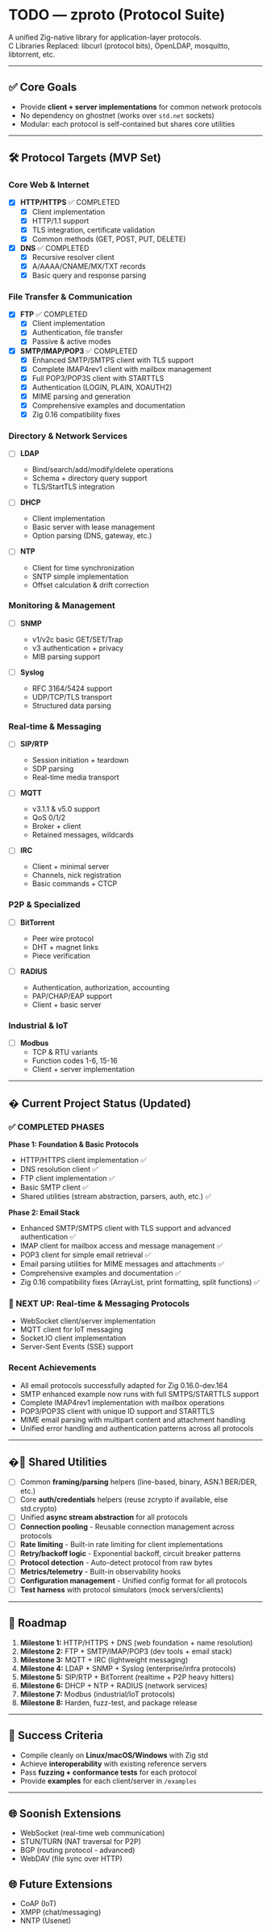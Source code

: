 # TODO — zproto (Protocol Suite)

A unified Zig-native library for application-layer protocols.  
C Libraries Replaced: libcurl (protocol bits), OpenLDAP, mosquitto, libtorrent, etc.

---

## ✅ Core Goals
- Provide **client + server implementations** for common network protocols
- No dependency on ghostnet (works over `std.net` sockets)
- Modular: each protocol is self-contained but shares core utilities

---

## 🛠️ Protocol Targets (MVP Set)

### Core Web & Internet
- [x] **HTTP/HTTPS** ✅ COMPLETED
  - [x] Client implementation
  - [x] HTTP/1.1 support
  - [x] TLS integration, certificate validation
  - [x] Common methods (GET, POST, PUT, DELETE)

- [x] **DNS** ✅ COMPLETED
  - [x] Recursive resolver client
  - [x] A/AAAA/CNAME/MX/TXT records
  - [x] Basic query and response parsing

### File Transfer & Communication
- [x] **FTP** ✅ COMPLETED
  - [x] Client implementation
  - [x] Authentication, file transfer
  - [x] Passive & active modes

- [x] **SMTP/IMAP/POP3** ✅ COMPLETED
  - [x] Enhanced SMTP/SMTPS client with TLS support
  - [x] Complete IMAP4rev1 client with mailbox management
  - [x] Full POP3/POP3S client with STARTTLS
  - [x] Authentication (LOGIN, PLAIN, XOAUTH2)
  - [x] MIME parsing and generation
  - [x] Comprehensive examples and documentation
  - [x] Zig 0.16 compatibility fixes

### Directory & Network Services
- [ ] **LDAP**
  - Bind/search/add/modify/delete operations
  - Schema + directory query support
  - TLS/StartTLS integration

- [ ] **DHCP**
  - Client implementation
  - Basic server with lease management
  - Option parsing (DNS, gateway, etc.)

- [ ] **NTP**
  - Client for time synchronization
  - SNTP simple implementation
  - Offset calculation & drift correction

### Monitoring & Management
- [ ] **SNMP**
  - v1/v2c basic GET/SET/Trap
  - v3 authentication + privacy
  - MIB parsing support

- [ ] **Syslog**
  - RFC 3164/5424 support
  - UDP/TCP/TLS transport
  - Structured data parsing

### Real-time & Messaging
- [ ] **SIP/RTP**
  - Session initiation + teardown
  - SDP parsing
  - Real-time media transport

- [ ] **MQTT**
  - v3.1.1 & v5.0 support
  - QoS 0/1/2
  - Broker + client
  - Retained messages, wildcards

- [ ] **IRC**
  - Client + minimal server
  - Channels, nick registration
  - Basic commands + CTCP

### P2P & Specialized
- [ ] **BitTorrent**
  - Peer wire protocol
  - DHT + magnet links
  - Piece verification

- [ ] **RADIUS**
  - Authentication, authorization, accounting
  - PAP/CHAP/EAP support
  - Client + basic server

### Industrial & IoT
- [ ] **Modbus**
  - TCP & RTU variants
  - Function codes 1-6, 15-16
  - Client + server implementation

---

## � Current Project Status (Updated)

### ✅ COMPLETED PHASES
**Phase 1: Foundation & Basic Protocols**
- HTTP/HTTPS client implementation ✅
- DNS resolution client ✅  
- FTP client implementation ✅
- Basic SMTP client ✅
- Shared utilities (stream abstraction, parsers, auth, etc.) ✅

**Phase 2: Email Stack** 
- Enhanced SMTP/SMTPS client with TLS support and advanced authentication ✅
- IMAP client for mailbox access and message management ✅
- POP3 client for simple email retrieval ✅
- Email parsing utilities for MIME messages and attachments ✅
- Comprehensive examples and documentation ✅
- Zig 0.16 compatibility fixes (ArrayList, print formatting, split functions) ✅

### 🚀 NEXT UP: Real-time & Messaging Protocols
- WebSocket client/server implementation
- MQTT client for IoT messaging  
- Socket.IO client implementation
- Server-Sent Events (SSE) support

### Recent Achievements
- All email protocols successfully adapted for Zig 0.16.0-dev.164
- SMTP enhanced example now runs with full SMTPS/STARTTLS support
- Complete IMAP4rev1 implementation with mailbox operations
- POP3/POP3S client with unique ID support and STARTTLS
- MIME email parsing with multipart content and attachment handling
- Unified error handling and authentication patterns across all protocols

---

## �🔧 Shared Utilities
- [ ] Common **framing/parsing** helpers (line-based, binary, ASN.1 BER/DER, etc.)
- [ ] Core **auth/credentials** helpers (reuse zcrypto if available, else std.crypto)
- [ ] Unified **async stream abstraction** for all protocols
- [ ] **Connection pooling** - Reusable connection management across protocols
- [ ] **Rate limiting** - Built-in rate limiting for client implementations
- [ ] **Retry/backoff logic** - Exponential backoff, circuit breaker patterns
- [ ] **Protocol detection** - Auto-detect protocol from raw bytes
- [ ] **Metrics/telemetry** - Built-in observability hooks
- [ ] **Configuration management** - Unified config format for all protocols
- [ ] **Test harness** with protocol simulators (mock servers/clients)

---

## 📅 Roadmap
1. **Milestone 1:** HTTP/HTTPS + DNS (web foundation + name resolution)
2. **Milestone 2:** FTP + SMTP/IMAP/POP3 (dev tools + email stack)  
3. **Milestone 3:** MQTT + IRC (lightweight messaging)  
4. **Milestone 4:** LDAP + SNMP + Syslog (enterprise/infra protocols)  
5. **Milestone 5:** SIP/RTP + BitTorrent (realtime + P2P heavy hitters)
6. **Milestone 6:** DHCP + NTP + RADIUS (network services)
7. **Milestone 7:** Modbus (industrial/IoT protocols)
8. **Milestone 8:** Harden, fuzz-test, and package release

---

## 🚨 Success Criteria
- Compile cleanly on **Linux/macOS/Windows** with Zig std
- Achieve **interoperability** with existing reference servers
- Pass **fuzzing + conformance tests** for each protocol
- Provide **examples** for each client/server in `/examples`

---

## 🌐 Soonish Extensions
- WebSocket (real-time web communication)
- STUN/TURN (NAT traversal for P2P)
- BGP (routing protocol - advanced)
- WebDAV (file sync over HTTP)

## 🌐 Future Extensions
- CoAP (IoT)
- XMPP (chat/messaging)
- NNTP (Usenet)



